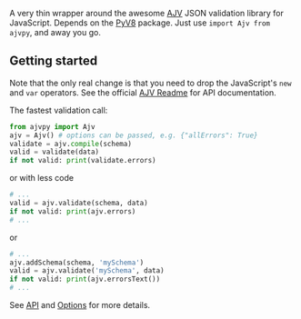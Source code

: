 A very thin wrapper around the awesome
[AJV](http://epoberezkin.github.io/ajv/) JSON validation library for
JavaScript.  Depends on the [PyV8](https://pypi.python.org/pypi/PyV8/0.5)
package.  Just use `import Ajv from ajvpy`, and away you go.

## Getting started

Note that the only real change is that you need to drop the JavaScript's
`new` and `var` operators.  See the official [AJV
Readme](https://github.com/epoberezkin/ajv) for API documentation. 

The fastest validation call:

```python
from ajvpy import Ajv 
ajv = Ajv() # options can be passed, e.g. {"allErrors": True}
validate = ajv.compile(schema)
valid = validate(data)
if not valid: print(validate.errors)
```
or with less code

```python
# ...
valid = ajv.validate(schema, data)
if not valid: print(ajv.errors)
# ...
```

or

```python
# ...
ajv.addSchema(schema, 'mySchema')
valid = ajv.validate('mySchema', data)
if not valid: print(ajv.errorsText())
# ...
```

See [API](https://github.com/epoberezkin/ajv#api) and
[Options](https://github.com/epoberezkin/ajv#options) for more details.


